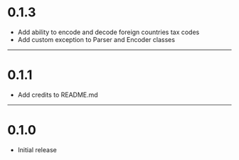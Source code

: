 # 0.1.3

- Add ability to encode and decode foreign countries tax codes
- Add custom exception to Parser and Encoder classes

---

# 0.1.1

- Add credits to README.md

---

# 0.1.0

- Initial release
